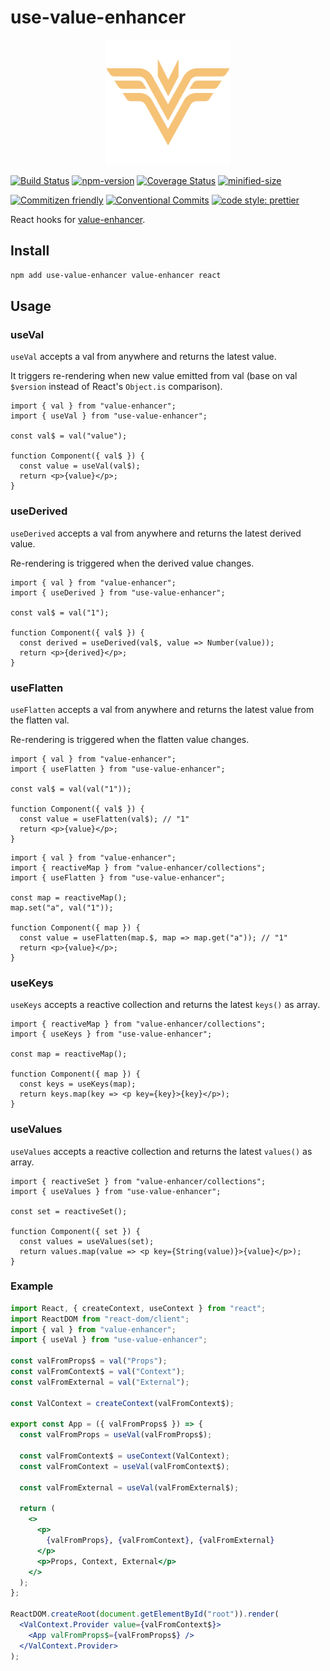 # use-value-enhancer

<p align="center">
  <img width="200" src="https://raw.githubusercontent.com/crimx/value-enhancer/main/assets/value-enhancer.svg">
</p>

[![Build Status](https://github.com/crimx/use-value-enhancer/actions/workflows/build.yml/badge.svg)](https://github.com/crimx/use-value-enhancer/actions/workflows/build.yml)
[![npm-version](https://img.shields.io/npm/v/use-value-enhancer.svg)](https://www.npmjs.com/package/use-value-enhancer)
[![Coverage Status](https://img.shields.io/coveralls/github/crimx/use-value-enhancer/main)](https://coveralls.io/github/crimx/use-value-enhancer?branch=main)
[![minified-size](https://img.shields.io/bundlephobia/minzip/use-value-enhancer)](https://bundlephobia.com/package/use-value-enhancer)

[![Commitizen friendly](https://img.shields.io/badge/commitizen-friendly-brightgreen.svg?maxAge=2592000)](http://commitizen.github.io/cz-cli/)
[![Conventional Commits](https://img.shields.io/badge/Conventional%20Commits-1.0.0-brightgreen.svg?maxAge=2592000)](https://conventionalcommits.org)
[![code style: prettier](https://img.shields.io/badge/code_style-prettier-ff69b4.svg?style=flat-square)](https://github.com/prettier/prettier)

React hooks for [value-enhancer](https://github.com/crimx/value-enhancer).

## Install

```bash
npm add use-value-enhancer value-enhancer react
```

## Usage

### useVal

`useVal` accepts a val from anywhere and returns the latest value.

It triggers re-rendering when new value emitted from val (base on val `$version` instead of React's `Object.is` comparison).

```tsx
import { val } from "value-enhancer";
import { useVal } from "use-value-enhancer";

const val$ = val("value");

function Component({ val$ }) {
  const value = useVal(val$);
  return <p>{value}</p>;
}
```

### useDerived

`useDerived` accepts a val from anywhere and returns the latest derived value.

Re-rendering is triggered when the derived value changes.

```tsx
import { val } from "value-enhancer";
import { useDerived } from "use-value-enhancer";

const val$ = val("1");

function Component({ val$ }) {
  const derived = useDerived(val$, value => Number(value));
  return <p>{derived}</p>;
}
```

### useFlatten

`useFlatten` accepts a val from anywhere and returns the latest value from the flatten val.

Re-rendering is triggered when the flatten value changes.

```tsx
import { val } from "value-enhancer";
import { useFlatten } from "use-value-enhancer";

const val$ = val(val("1"));

function Component({ val$ }) {
  const value = useFlatten(val$); // "1"
  return <p>{value}</p>;
}
```

```tsx
import { val } from "value-enhancer";
import { reactiveMap } from "value-enhancer/collections";
import { useFlatten } from "use-value-enhancer";

const map = reactiveMap();
map.set("a", val("1"));

function Component({ map }) {
  const value = useFlatten(map.$, map => map.get("a")); // "1"
  return <p>{value}</p>;
}
```

### useKeys

`useKeys` accepts a reactive collection and returns the latest `keys()` as array.

```tsx
import { reactiveMap } from "value-enhancer/collections";
import { useKeys } from "use-value-enhancer";

const map = reactiveMap();

function Component({ map }) {
  const keys = useKeys(map);
  return keys.map(key => <p key={key}>{key}</p>);
}
```

### useValues

`useValues` accepts a reactive collection and returns the latest `values()` as array.

```tsx
import { reactiveSet } from "value-enhancer/collections";
import { useValues } from "use-value-enhancer";

const set = reactiveSet();

function Component({ set }) {
  const values = useValues(set);
  return values.map(value => <p key={String(value)}>{value}</p>);
}
```

### Example

```jsx
import React, { createContext, useContext } from "react";
import ReactDOM from "react-dom/client";
import { val } from "value-enhancer";
import { useVal } from "use-value-enhancer";

const valFromProps$ = val("Props");
const valFromContext$ = val("Context");
const valFromExternal = val("External");

const ValContext = createContext(valFromContext$);

export const App = ({ valFromProps$ }) => {
  const valFromProps = useVal(valFromProps$);

  const valFromContext$ = useContext(ValContext);
  const valFromContext = useVal(valFromContext$);

  const valFromExternal = useVal(valFromExternal$);

  return (
    <>
      <p>
        {valFromProps}, {valFromContext}, {valFromExternal}
      </p>
      <p>Props, Context, External</p>
    </>
  );
};

ReactDOM.createRoot(document.getElementById("root")).render(
  <ValContext.Provider value={valFromContext$}>
    <App valFromProps$={valFromProps$} />
  </ValContext.Provider>
);
```
